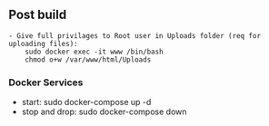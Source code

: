 ## Post build

    - Give full privilages to Root user in Uploads folder (req for uploading files):
        sudo docker exec -it www /bin/bash
        chmod o+w /var/www/html/Uploads

### Docker Services

- start: sudo docker-compose up -d
- stop and drop: sudo docker-compose down
